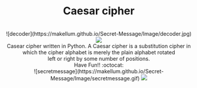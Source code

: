 <div style="text-align:center;">
<h1>Caesar cipher</h1><br>
![decoder](https://makellum.github.io/Secret-Message/Image/decoder.jpg)<br>
  <img src="https://makellum.github.io/Secret-Message/Image/decoder.jpg"><br>
Casear cipher written in Python.
A Caesar cipher is a substitution cipher in<br>
which the cipher alphabet is merely the plain alphabet rotated<br>
left or right by some number of positions.<br>
Have Fun!! :octocat:<br>
![secretmessage](https://makellum.github.io/Secret-Message/Image/secretmessage.gif)
<img src="https://makellum.github.io/Secret-Message/Image/secretmessage.gif"><br>
</div>
